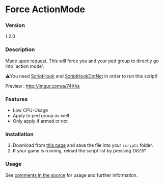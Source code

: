 # Force ActionMode

### Version

1.2.0

### Description

Made [upon request](https://forums.gta5-mods.com/topic/12699/player-movement-hold-pistol-with-two-hands/12). This will force you and your ped group to directly go into 'action mode'.

:warning:You need [ScriptHook](https://www.gta5-mods.com/tools/script-hook-v) and [ScriptHookDotNet](https://www.gta5-mods.com/tools/scripthookv-net) in order to run this script!

Preview : http://imgur.com/a/74Xhs

### Features

* Low CPU-Usage
* Apply to ped group as well
* Only apply if armed or not

### Installation

1) Download from [this page](https://raw.githubusercontent.com/winject/ForceActionMode/master/ForceActionMode.cs) and save the file into your `scripts` folder.
2) If your game is running, reload the script list by pressing `INSERT`

### Usage

See [comments in the source](https://github.com/winject/ForceActionMode/blob/master/ForceActionMode.cs) for usage and further information.
